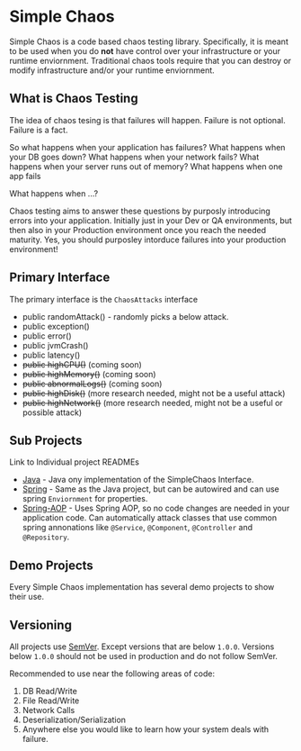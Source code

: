 # Simple Chaos

Simple Chaos is a code based chaos testing library. Specifically, it is meant to be used when you do **not** have control over your infrastructure or your runtime enviornment. Traditional chaos tools require that you can destroy or modify infrastructure and/or your runtime enviornment. 

## What is Chaos Testing
The idea of chaos tesing is that failures will happen. Failure is not optional. Failure is a fact.

So what happens when your application has failures? What happens when your DB goes down? What happens when your network fails? What happens when your server runs out of memory? What happens when one app fails

What happens when ...? 

Chaos testing aims to answer these questions by purposly introducing errors into your application. Initially just in your Dev or QA environments, but then also in your Production environment once you reach the needed maturity. Yes, you should purposley intorduce failures into your production environment!


## Primary Interface
The primary interface is the `ChaosAttacks` interface
* public randomAttack() - randomly picks a below attack.
* public exception()
* public error()
* public jvmCrash()
* public latency()
* ~~public highCPU()~~ (coming soon)
* ~~public highMemory()~~ (coming soon)
* ~~public abnormalLogs()~~ (coming soon)
* ~~public highDisk()~~ (more research needed, might not be a useful attack) 
* ~~public highNetwork()~~ (more research needed, might not be a useful or possible attack) 

## Sub Projects
Link to Individual project READMEs
* [Java](java/README.md) - Java ony implementation of the SimpleChaos Interface.
* [Spring](spring/README.md) - Same as the Java project, but can be autowired and can use spring `Enviornment` for properties.
* [Spring-AOP](spring-aop/README.md) - Uses Spring AOP, so no code changes are needed in your application code. Can automatically attack classes that use common spring annonations like `@Service`, `@Component`, `@Controller` and `@Repository`.

## Demo Projects
Every Simple Chaos implementation has several demo projects to show their use. 


## Versioning

All projects use [SemVer](https://semver.org/). Except versions that are below `1.0.0`. Versions below `1.0.0` should not be used in production and do not follow SemVer.

Recommended to use near the following areas of code:
1. DB Read/Write
2. File Read/Write
3. Network Calls
4. Deserialization/Serialization
5. Anywhere else you would like to learn how your system deals with failure. 